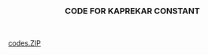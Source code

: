 <html>
  
  <center><h3>CODE FOR KAPREKAR CONSTANT</h3></center>
  <br>
  <p><a href="DATASETS_TOPICS1-7.zip">codes.ZIP</a></p>
 </html>
